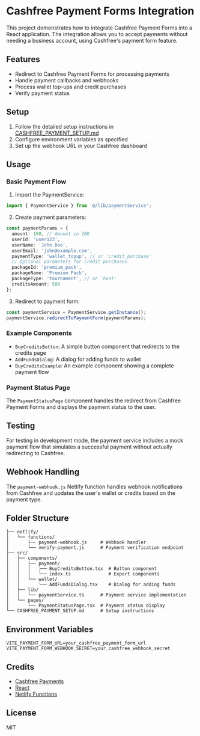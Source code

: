 # Cashfree Payment Forms Integration

This project demonstrates how to integrate Cashfree Payment Forms into a React application. The integration allows you to accept payments without needing a business account, using Cashfree's payment form feature.

## Features

- Redirect to Cashfree Payment Forms for processing payments
- Handle payment callbacks and webhooks
- Process wallet top-ups and credit purchases
- Verify payment status

## Setup

1. Follow the detailed setup instructions in [CASHFREE_PAYMENT_SETUP.md](./CASHFREE_PAYMENT_SETUP.md)
2. Configure environment variables as specified
3. Set up the webhook URL in your Cashfree dashboard

## Usage

### Basic Payment Flow

1. Import the PaymentService:
```typescript
import { PaymentService } from '@/lib/paymentService';
```

2. Create payment parameters:
```typescript
const paymentParams = {
  amount: 100, // Amount in INR
  userId: 'user123',
  userName: 'John Doe',
  userEmail: 'john@example.com',
  paymentType: 'wallet_topup', // or 'credit_purchase'
  // Optional parameters for credit purchases
  packageId: 'premium_pack',
  packageName: 'Premium Pack',
  packageType: 'tournament', // or 'host'
  creditsAmount: 500
};
```

3. Redirect to payment form:
```typescript
const paymentService = PaymentService.getInstance();
paymentService.redirectToPaymentForm(paymentParams);
```

### Example Components

- `BuyCreditsButton`: A simple button component that redirects to the credits page
- `AddFundsDialog`: A dialog for adding funds to wallet
- `BuyCreditsExample`: An example component showing a complete payment flow

### Payment Status Page

The `PaymentStatusPage` component handles the redirect from Cashfree Payment Forms and displays the payment status to the user.

## Testing

For testing in development mode, the payment service includes a mock payment flow that simulates a successful payment without actually redirecting to Cashfree.

## Webhook Handling

The `payment-webhook.js` Netlify function handles webhook notifications from Cashfree and updates the user's wallet or credits based on the payment type.

## Folder Structure

```
├── netlify/
│   └── functions/
│       ├── payment-webhook.js     # Webhook handler
│       └── verify-payment.js      # Payment verification endpoint
├── src/
│   ├── components/
│   │   ├── payment/
│   │   │   ├── BuyCreditsButton.tsx  # Button component
│   │   │   └── index.ts              # Export components
│   │   └── wallet/
│   │       └── AddFundsDialog.tsx    # Dialog for adding funds
│   ├── lib/
│   │   └── paymentService.ts      # Payment service implementation
│   └── pages/
│       └── PaymentStatusPage.tsx  # Payment status display
└── CASHFREE_PAYMENT_SETUP.md      # Setup instructions
```

## Environment Variables

```
VITE_PAYMENT_FORM_URL=your_cashfree_payment_form_url
VITE_PAYMENT_FORM_WEBHOOK_SECRET=your_cashfree_webhook_secret
```

## Credits

- [Cashfree Payments](https://www.cashfree.com/)
- [React](https://reactjs.org/)
- [Netlify Functions](https://www.netlify.com/products/functions/)

## License

MIT 